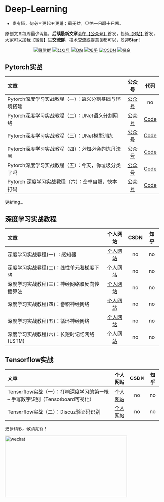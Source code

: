 # Deep-Learning

* 贵有恒，何必三更起五更睡；最无益，只怕一日曝十日寒。<br>

原创文章每周最少两篇，**后续最新文章**会在[【公众号】](https://cuijiahua.com/wp-content/uploads/2020/05/gzh-w.jpg)首发，视频[【B站】](https://space.bilibili.com/331507846)首发，大家可以加我[【微信】](https://cuijiahua.com/wp-content/uploads/2020/05/gzh-w.jpg)进**交流群**，技术交流或提意见都可以，欢迎**Star**！

<p align="center">
  <a href="https://cuijiahua.com/wp-content/uploads/2020/05/gzh-w.jpg" target="_blank"><img src="https://img.shields.io/badge/weChat-微信群-blue.svg" alt="微信群"></a>
  <a href="https://cuijiahua.com/wp-content/uploads/2020/05/gzh-w.jpg" target="_blank"><img src="https://img.shields.io/badge/%E5%85%AC%E4%BC%97%E5%8F%B7-Jack%20Cui-lightgrey.svg" alt="公众号"></a>
  <a href="https://space.bilibili.com/331507846"><img src="https://img.shields.io/badge/bilibili-哔哩哔哩-critical" alt="B站"></a>
  <a href="https://www.zhihu.com/people/Jack--Cui" target="_blank"><img src="https://img.shields.io/badge/zhihu-知乎-informational" alt="知乎"></a>
  <a href="https://blog.csdn.net/c406495762" target="_blank"><img src="https://img.shields.io/badge/csdn-CSDN-red.svg" alt="CSDN"></a>
  <a href="https://juejin.im/user/5ea2ca74e51d4546b50d5f9f" target="_blank"><img src="https://img.shields.io/badge/juejin-掘金-blue.svg" alt="掘金"></a>
</p>

## Pytorch实战
|   文章   |  公众号  |    代码    |
| :------  | :--------: | :--------: |
| Pytorch深度学习实战教程（一）：语义分割基础与环境搭建 | [公众号](https://mp.weixin.qq.com/s/KI-9z7FBjfoWfZK3PEPXJA "Pytorch深度学习实战教程（一）：语义分割基础与环境搭建") | no |
| Pytorch深度学习实战教程（二）：UNet语义分割网络 | [公众号](https://mp.weixin.qq.com/s/6tZVUbyEjLVewM8vGK9Zhw "Pytorch深度学习实战教程（二）：UNet语义分割网络") | [Code](https://github.com/Jack-Cherish/Deep-Learning/tree/master/Pytorch-Seg/lesson-1 "Pytorch深度学习实战教程（二）：UNet语义分割网络") |
| Pytorch深度学习实战教程（三）：UNet模型训练 | [公众号](https://mp.weixin.qq.com/s/7FY77k3xtK-UyfoXpFXgBQ "Pytorch深度学习实战教程（三）：UNet模型训练") | [Code](https://github.com/Jack-Cherish/Deep-Learning/tree/master/Pytorch-Seg/lesson-2 "Pytorch深度学习实战教程（三）：UNet模型训练") |
| Pytorch深度学习实战教程（四）：必知必会的炼丹法宝 | [公众号](https://mp.weixin.qq.com/s/RhvCeesbzAQmK0yv8D6LjQ "Pytorch深度学习实战教程（四）：必知必会的炼丹法宝") | [Code](https://github.com/Jack-Cherish/Deep-Learning/tree/master/Pytorch-Seg/lesson-3 "Pytorch深度学习实战教程（四）：必知必会的炼丹法宝") |
| Pytorch深度学习实战教程（五）：今天，你垃圾分类了吗 | [公众号](https://mp.weixin.qq.com/s/Yt2M-cjLdRgOowNNm2Ll8Q "Pytorch深度学习实战教程（五）：今天，你垃圾分类了吗") | [Code](https://github.com/Jack-Cherish/Deep-Learning/tree/master/Pytorch-Seg/lesson-4 "Pytorch深度学习实战教程（五）：今天，你垃圾分类了吗") |
| Pytorch 深度学习实战教程（六）：仝卓自爆，快本打码 | [公众号](https://mp.weixin.qq.com/s/za4DsGMcLZYCbTir9QFPKQ "Pytorch 深度学习实战教程（六）：仝卓自爆，快本打码") | [Code](https://github.com/Jack-Cherish/Deep-Learning/blob/master/face/video_mosaic.py "Pytorch 深度学习实战教程（六）：仝卓自爆，快本打码") |
更新ing...

## 深度学习实战教程
|   文章   |  个人网站  |    CSDN    |    知乎    |
| :------  | :--------: | :--------: | :--------: |
| 深度学习实战教程(一) ：感知器 | [个人网站](https://cuijiahua.com/blog/2018/10/dl-7.html "深度学习实战教程(一)") | no | no |
| 深度学习实战教程(二)：线性单元和梯度下降 | [个人网站](https://cuijiahua.com/blog/2018/11/dl-8.html "深度学习实战教程(二)") | no | no |
| 深度学习实战教程(三)：神经网络和反向传播算法 | [个人网站](https://cuijiahua.com/blog/2018/11/dl-9.html "深度学习实战教程(三)") | no | no |
| 深度学习实战教程(四)：卷积神经网络 | [个人网站](https://cuijiahua.com/blog/2018/12/dl-10.html "深度学习实战教程(四)") | no | no |
| 深度学习实战教程(五)：循环神经网络 | [个人网站](https://cuijiahua.com/blog/2018/12/dl-11.html "深度学习实战教程(五)") | no | no |
| 深度学习实战教程(六)：长短时记忆网络(LSTM) | [个人网站](https://cuijiahua.com/blog/2019/01/dl-12.html "深度学习实战教程(六)") | no | no |

## Tensorflow实战

|   文章   |  个人网站  |    CSDN    |    知乎    |
| :------  | :--------: | :--------: | :--------: |
| Tensorflow实战（一）：打响深度学习的第一枪 – 手写数字识别（Tensorboard可视化） | [个人网站](http://cuijiahua.com/blog/2018/01/dl_4.html "手写数字识别") | no | no |
| Tensorflow实战（二）：Discuz验证码识别 | [个人网站](http://cuijiahua.com/blog/2018/01/dl_5.html "Discuz验证码识别") | no | no |


更多精彩，敬请期待！

<a name="微信"></a>  <a name="公众号"></a>

<img src="https://ftp.bmp.ovh/imgs/2020/07/112254f0199e3d4f.jpg" alt="wechat" width="400" height="200" align="bottom" />
